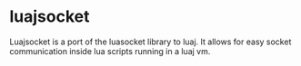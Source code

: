 # luajsocket
Luajsocket is a port of the luasocket library to luaj. It allows for easy socket communication inside lua scripts running in a luaj vm.
